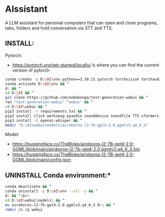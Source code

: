 # AIssistant

A LLM assistant for personal computers that can open and close programs, tabs, folders and hold conversation via STT and TTS.

## INSTALL:
Pytorch:
- https://pytorch.org/get-started/locally/ is where you can find the current version of pytorch

```bash
conda create -p D:\AI\env python==3.10.11 pytorch torchvision torchaudio pytorch-cuda=11.8 -c pytorch -c nvidia -y && ^
conda activate D:\AI\env && ^
d: && ^
cd D:\AI && ^
git clone https://github.com/oobabooga/text-generation-webui && ^
ren "text-generation-webui" "webui" && ^
cd D:\AI\webui && ^
pip3 install -r requirements.txt && ^
pip3 install click werkzeug pyaudio sounddevice soundfile TTS xformers && ^
pip3 install -U openai-whisper && ^
mkdir "D:\AI\webui\models\airoboros-l2-7b-gpt4-2.0.ggmlv3.q4_K_S"
```

Model:
- https://huggingface.co/TheBloke/airoboros-l2-7B-gpt4-2.0-GGML/blob/main/airoboros-l2-7b-gpt4-2.0.ggmlv3.q4_K_S.bin
- https://huggingface.co/TheBloke/airoboros-l2-7B-gpt4-2.0-GGML/blob/main/config.json

## UNINSTALL Conda environment:*

```bash
conda deactivate && ^
conda uninstall -p D:\AI\env --all -y && ^
d: && ^<br>
cd D:\AI\webui\models\ && ^
mv airoboros-l2-7b-gpt4-2.0.ggmlv3.q4_K_S D:\ && ^
rmdir /s /q webui
```